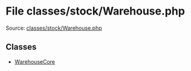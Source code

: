 File classes/stock/Warehouse.php
=========

Source: [classes/stock/Warehouse.php](https://github.com/PrestaShop/PrestaShop/blob/1.6.0.7/classes/stock/Warehouse.php)


Classes
-------

* [WarehouseCore](class.WarehouseCore.md)

